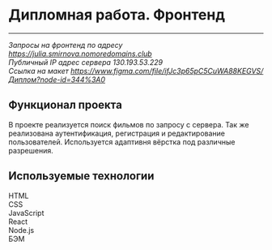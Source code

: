 # Дипломная работа. Фронтенд
------
_Запросы на фронтенд по адресу https://julia.smirnova.nomoredomains.club    
Публичный IP адрес сервера 130.193.53.229  
Ссылка на макет https://www.figma.com/file/ifJc3p65pC5CuWA88KEGVS/Диплом?node-id=344%3A0_    

## Функционал проекта

 В проекте реализуется поиск фильмов по запросу с сервера. Так же реализована аутентификация, регистрация и редактирование пользователей. Используется адаптивня вёрстка под различные разрешения.
<br/>  

## Используемые технологии
  
HTML  
CSS  
JavaScript  
React      
Node.js  
БЭМ